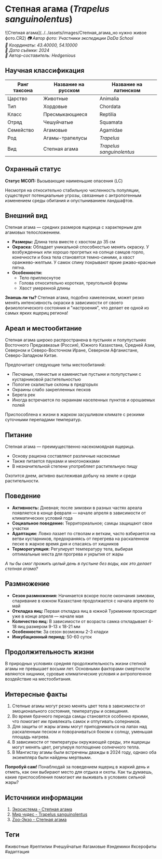 # Степная агама (*Trapelus sanguinolentus*)

![Степная агама](../../assets/images/Степная_агама_но нужно живое фото.CR2)
*📷 Автор фото: Участники экспедиции DaDa School*  
*📍 Координаты: 43.40000, 54.10000*  
*📆 Дата съёмки: 2024*  
*👤 Автор-составитель: Hedgenious*

## Научная классификация

| Ранг таксона | Название на русском | Название на латинском |
|---|---|---|
| Царство | Животные | Animalia |
| Тип | Хордовые | Chordata |
| Класс | Пресмыкающиеся | Reptilia |
| Отряд | Чешуйчатые | Squamata |
| Семейство | Агамовые | Agamidae |
| Род | Агамы-трапелусы | *Trapelus* |
| Вид | Степная агама | *Trapelus sanguinolentus* |

## Охранный статус

**Статус МСОП:** Вызывающие наименьшие опасения (LC)

Несмотря на относительно стабильную численность популяции, существуют потенциальные угрозы, связанные с антропогенным изменением среды обитания и опустыниванием ландшафтов.

## Внешний вид

Степная агама — средних размеров ящерица с характерным для агамовых телосложением. 
- **Размеры:** Длина тела вместе с хвостом до 35 см
- **Окраска:** Обладает уникальной способностью менять окраску. У возбужденных или хорошо прогретых на солнце самцов горло, конечности и бока тела становятся темно-синими, а хвост оранжево-желтым. У самок спину покрывают яркие ржаво-красные пятна.
- **Особенности:** 
  - Тело приплюснутое
  - Голова относительно короткая, треугольной формы
  - Хвост умеренной длины

**Знаешь ли ты?**
Степная агама, подобно хамелеонам, может резко менять интенсивность окраски в зависимости от своего физиологического состояния и "настроения", что делает ее одной из самых ярких ящериц региона!

## Ареал и местообитание

Степная агама широко распространена в пустынях и полупустынях Восточного Предкавказья (Россия), Южного Казахстана, Средней Азии, Северном и Северо-Восточном Иране, Северном Афганистане, Северо-Западном Китае.

Предпочитает следующие типы местообитаний:
- Песчаные, глинистые и каменистые пустыни и полупустыни с кустарниковой растительностью
- Пологие скалистые склоны в предгорьях
- Окраины слабо закрепленных песков
- Берега рек
- Иногда встречается по окраинам населенных пунктов и орошаемых полей

Приспособлена к жизни в жарком засушливом климате с резкими суточными перепадами температур.

## Питание

Степная агама — преимущественно насекомоядная ящерица.
- Основу рациона составляют различные насекомые
- Также питается пауками и многоножками
- В незначительной степени употребляет растительную пищу

Охотится днем, активно выслеживая добычу на земле и среди растительности.

## Поведение

- **Активность:** Дневная; после зимовки в разных частях ареала появляется в конце февраля — начале апреля в зависимости от климатических условий года
- **Социальное поведение:** Территориальное; самцы защищают свои участки
- **Адаптации:** Ловко лазает по стволам и веткам, часто взбирается на ветви кустарников, предохраняясь от перегрева на раскаленном песке в жаркое время дня и спасаясь от хищников
- **Терморегуляция:** Регулирует температуру тела, выбирая оптимальные места для прогрева и укрытия от жары

*А ты бы смог прожить целый день в пустыне без воды, как это делает степная агама?*

## Размножение

- **Сезон размножения:** Начинается вскоре после окончания зимовки, спаривание в южном Казахстане продолжается с начала апреля по май
- **Откладка яиц:** Первая откладка яиц в южной Туркмении происходит уже в конце апреля — начале мая
- **Количество яиц:** В зависимости от возраста самка откладывает 4-18 яиц размером 9-13 х 18-21 мм
- **Особенности:** За сезон возможны 2-3 кладки
- **Инкубационный период:** 50-60 суток

## Продолжительность жизни

В природных условиях средняя продолжительность жизни степной агамы не превышает восьми лет. Основными факторами смертности являются хищники, суровые климатические условия и антропогенное воздействие на местообитания.

## Интересные факты

1. Степные агамы могут резко менять цвет тела в зависимости от эмоционального состояния, температуры и освещения.
2. Во время брачного периода самцы становятся особенно яркими, что помогает им привлекать самок и отпугивать соперников.
3. Для защиты от жары агамы могут приподниматься на лапах над раскаленным песком и поворачиваться боком к солнцу, уменьшая площадь нагрева.
4. В зависимости от температуры окружающей среды, эти ящерицы могут менять цвет, регулируя поглощение солнечного тепла.
5. В Мангистау агамы были встречены дважды в 2024 году, однако оба экземпляра были найдены мертвыми.

**Попробуй сам!**
Понаблюдай за поведением ящериц в жаркий день и отметь, как они выбирают место для отдыха и охоты. Как ты думаешь, какие приспособления помогают им выживать в условиях сильной жары?

## Источники информации

1. [Экосистема - Степная агама](https://ecosystema.ru/08nature/rept/030.htm)
2. [Мир чудес - Trapelus sanguinolentus](https://mirchudes.net/fauna/1165-trapelus-sanguinolentus.html)
3. [Zoo-Экзо - Степная агама](https://zoo-ekzo.ru/node/6098)

## Теги

#животные #рептилии #чешуйчатые #агамовые #эндемики #ксерофиты #адаптация 